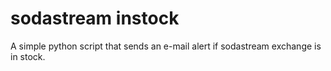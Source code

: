 # sodastream instock
A simple python script that sends an e-mail alert if sodastream exchange is in stock.
